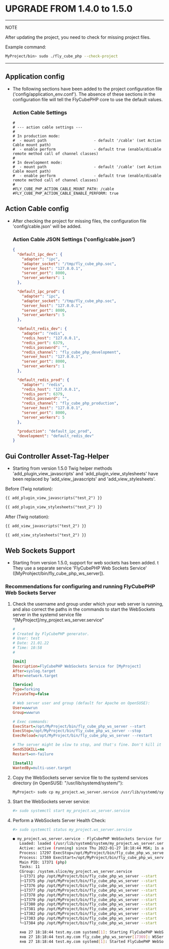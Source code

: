 UPGRADE FROM 1.4.0 to 1.5.0
=================================

---
NOTE

After updating the project, you need to check for missing project files.

Example command:
```bash
MyProject/bin> sudo ./fly_cube_php --check-project
```

---

Application config
------------------

 * The following sections have been added to the project configuration file ('config/application_env.conf').
   The absence of these sections in the configuration file will tell the FlyCubePHP core to use the default values.

   ### Action Cable Settings
   
   ```
   #
   # --- action cable settings ---
   #
   # In production mode:
   #  - mount path                     - default '/cable' (set Action Cable mount path)
   #  - enable perform                 - default true (enable/disable remote method call of channel classes)
   #
   # In development mode:
   #  - mount path                     - default '/cable' (set Action Cable mount path)
   #  - enable perform                 - default true (enable/disable remote method call of channel classes)
   #
   #FLY_CUBE_PHP_ACTION_CABLE_MOUNT_PATH: /cable
   #FLY_CUBE_PHP_ACTION_CABLE_ENABLE_PERFORM: true
   ```

Action Cable config
-------------------

 * After checking the project for missing files, the configuration file 'config/cable.json' will be added.

   ### Action Cable JSON Settings ('config/cable.json')

   ```json
   {
     "default_ipc_dev": {
       "adapter": "ipc",
       "adapter_socket": "/tmp/fly_cube_php.soc",
       "server_host": "127.0.0.1",
       "server_port": 8000,
       "server_workers": 1
     },
   
     "default_ipc_prod": {
       "adapter": "ipc",
       "adapter_socket": "/tmp/fly_cube_php.soc",
       "server_host": "127.0.0.1",
       "server_port": 8000,
       "server_workers": 5
     },
   
     "default_redis_dev": {
       "adapter": "redis",
       "redis_host": "127.0.0.1",
       "redis_port": 6379,
       "redis_password": "",
       "redis_channel": "fly_cube_php_development",
       "server_host": "127.0.0.1",
       "server_port": 8000,
       "server_workers": 1
     },
   
     "default_redis_prod": {
       "adapter": "redis",
       "redis_host": "127.0.0.1",
       "redis_port": 6379,
       "redis_password": "",
       "redis_channel": "fly_cube_php_production",
       "server_host": "127.0.0.1",
       "server_port": 8000,
       "server_workers": 5
     },
   
     "production": "default_ipc_prod",
     "development": "default_redis_dev"
   }
   ```

Gui Controller Asset-Tag-Helper
-------------------------------

 * Starting from version 1.5.0 Twig helper methods 'add_plugin_view_javascripts' and 'add_plugin_view_stylesheets' 
   have been replaced by 'add_view_javascripts' and 'add_view_stylesheets'.

 Before (Twig notation):
 ```html
 {{ add_plugin_view_javascripts("test_2") }}

 {{ add_plugin_view_stylesheets("test_2") }}
 ```

 After (Twig notation):
 ```html
 {{ add_view_javascripts("test_2") }}

 {{ add_view_stylesheets("test_2") }}
 ```

Web Sockets Support
-------------------

 * Starting from version 1.5.0, support for web sockets has been added. t
   They use a separate service 'FlyCubePHP Web Sockets Service' ([MyProhject/bin/fly_cube_php_ws_server]).

### Recommendations for configuring and running FlyCubePHP Web Sockets Server

1. Check the username and group under which your web server is running, 
   and also correct the paths in the commands to start the WebSockets server 
   in the systemd service file “[MyProject]/my_project.ws_server.service”

   ```ini
   # 
   # Created by FlyCubePHP generator.
   # User: test
   # Date: 21.01.22
   # Time: 10:58
   # 
   
   [Unit]
   Description=FlyCubePHP WebSockets Service for [MyProject]
   After=syslog.target
   After=network.target
   
   [Service]
   Type=forking
   PrivateTmp=false
   
   # Web server user and group (default for Apache on OpenSUSE):
   User=wwwrun
   Group=wwwrun
   
   # Exec commands:
   ExecStart=/opt/MyProject/bin/fly_cube_php_ws_server --start
   ExecStop=/opt/MyProject/bin/fly_cube_php_ws_server --stop
   ExecReload=/opt/MyProject/bin/fly_cube_php_ws_server --restart
   
   # The server might be slow to stop, and that's fine. Don't kill it
   SendSIGKILL=no
   Restart=on-failure
   
   [Install]
   WantedBy=multi-user.target
   ```

2. Copy the WebSockets server service file to the systemd services directory (in OpenSUSE: "/usr/lib/systemd/system/"):

   ```bash
   MyProject> sudo cp my_project.ws_server.service /usr/lib/systemd/system/
   ```

3. Start the WebSockets server service:

   ```bash
   #> sudo systemctl start my_project.ws_server.service
   ```

4. Perform a WebSockets Server Health Check:

   ```bash
   #> sudo systemctl status my_project.ws_server.service

   ● my_project.ws_server.service - FlyCubePHP WebSockets Service for [MyProject]
      Loaded: loaded (/usr/lib/systemd/system/my_project.ws_server.service; enabled; vendor preset: disabled)
      Active: active (running) since Thu 2022-01-27 18:18:44 MSK; 1s ago
      Process: 17297 ExecStop=/opt/MyProject/bin/fly_cube_php_ws_server --stop (code=exited, status=0/SUCCESS)
      Process: 17369 ExecStart=/opt/MyProject/bin/fly_cube_php_ws_server --start (code=exited, status=0/SUCCESS)
      Main PID: 17371 (php)
      Tasks: 11
      CGroup: /system.slice/my_project.ws_server.service
      ├─17371 php /opt/MyProject/bin/fly_cube_php_ws_server --start
      ├─17375 php /opt/MyProject/bin/fly_cube_php_ws_server --start
      ├─17376 php /opt/MyProject/bin/fly_cube_php_ws_server --start
      ├─17377 php /opt/MyProject/bin/fly_cube_php_ws_server --start
      ├─17378 php /opt/MyProject/bin/fly_cube_php_ws_server --start
      ├─17379 php /opt/MyProject/bin/fly_cube_php_ws_server --start
      ├─17380 php /opt/MyProject/bin/fly_cube_php_ws_server --start
      ├─17381 php /opt/MyProject/bin/fly_cube_php_ws_server --start
      ├─17382 php /opt/MyProject/bin/fly_cube_php_ws_server --start
      ├─17383 php /opt/MyProject/bin/fly_cube_php_ws_server --start
      └─17384 php /opt/MyProject/bin/fly_cube_php_ws_server --start
   
      янв 27 18:18:44 test.my.com systemd[1]: Starting FlyCubePHP WebSockets Service for [MyProject]...
      янв 27 18:18:44 test.my.com fly_cube_php_ws_server[17369]: WSServiceApplication started
      янв 27 18:18:44 test.my.com systemd[1]: Started FlyCubePHP WebSockets Service for [MyProject].
   ```
